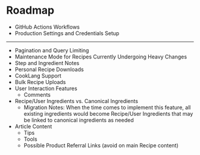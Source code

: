 # Roadmap

- GitHub Actions Workflows
- Production Settings and Credentials Setup

---
- Pagination and Query Limiting
- Maintenance Mode for Recipes Currently Undergoing Heavy Changes
- Step and Ingredient Notes
- Personal Recipe Downloads
- CookLang Support
- Bulk Recipe Uploads
- User Interaction Features
  - Comments
- Recipe/User Ingredients vs. Canonical Ingredients
  - Migration Notes: When the time comes to implement this feature, all existing ingredients would become Recipe/User Ingredients that may be linked to canonical ingredients as needed
- Article Content
  - Tips
  - Tools
  - Possible Product Referral Links (avoid on main Recipe content)
